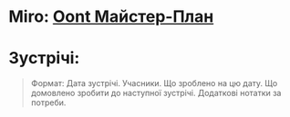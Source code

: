 # Miro: [Oont Майстер-План](https://miro.com/app/board/uXjVPg7ouV4=/?share_link_id=45147361844)
# Зустрічі:
> Формат: Дата зустрічі. Учасники. Що зроблено на цю дату. Що домовлено зробити до наступної зустрічі. Додаткові нотатки за потреби.
